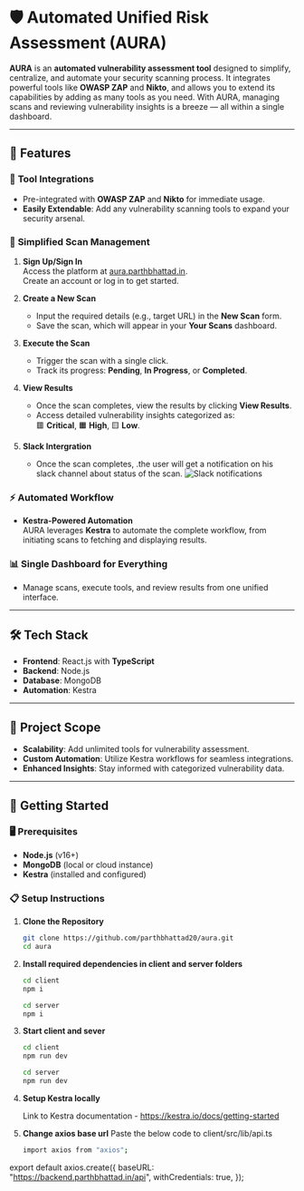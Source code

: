 # 🛡️ Automated Unified Risk Assessment (AURA)

**AURA** is an **automated vulnerability assessment tool** designed to simplify, centralize, and automate your security scanning process. It integrates powerful tools like **OWASP ZAP** and **Nikto**, and allows you to extend its capabilities by adding as many tools as you need. With AURA, managing scans and reviewing vulnerability insights is a breeze — all within a single dashboard.

---

## 🚀 Features

### 🔧 **Tool Integrations**
- Pre-integrated with **OWASP ZAP** and **Nikto** for immediate usage.
- **Easily Extendable**: Add any vulnerability scanning tools to expand your security arsenal.

### 🎯 **Simplified Scan Management**
1. **Sign Up/Sign In**  
   Access the platform at [aura.parthbhattad.in](https://aura.parthbhattad.in).  
   Create an account or log in to get started.

2. **Create a New Scan**  
   - Input the required details (e.g., target URL) in the **New Scan** form.
   - Save the scan, which will appear in your **Your Scans** dashboard.

3. **Execute the Scan**  
   - Trigger the scan with a single click.  
   - Track its progress: **Pending**, **In Progress**, or **Completed**.

4. **View Results**  
   - Once the scan completes, view the results by clicking **View Results**.
   - Access detailed vulnerability insights categorized as:  
     🟥 **Critical**, 🟧 **High**, 🟨 **Low**.

5. **Slack Intergration**  
   - Once the scan completes, .the user will get a notification on his slack channel about status of the scan.
   ![Slack notifications](https://github.com/user-attachments/assets/50fb1a1b-29e4-4324-9900-badd851701a3)

     

   

### ⚡ **Automated Workflow**
- **Kestra-Powered Automation**  
  AURA leverages **Kestra** to automate the complete workflow, from initiating scans to fetching and displaying results.

### 📊 **Single Dashboard for Everything**
- Manage scans, execute tools, and review results from one unified interface.

---

## 🛠️ **Tech Stack**
- **Frontend**: React.js with **TypeScript**  
- **Backend**: Node.js  
- **Database**: MongoDB  
- **Automation**: Kestra  

---

## 📌 **Project Scope**
- **Scalability**: Add unlimited tools for vulnerability assessment.  
- **Custom Automation**: Utilize Kestra workflows for seamless integrations.  
- **Enhanced Insights**: Stay informed with categorized vulnerability data.

---

## 🚦 **Getting Started**

### 🖥️ **Prerequisites**
- **Node.js** (v16+)
- **MongoDB** (local or cloud instance)
- **Kestra** (installed and configured)

### 📋 **Setup Instructions**
1. **Clone the Repository**  
   ```bash
   git clone https://github.com/parthbhattad20/aura.git
   cd aura
   ```
2. **Install required dependencies in client and server folders**
   ```bash
   cd client 
   npm i
   ```
    ```bash
   cd server
   npm i
   ```
3. **Start client and sever**
   ```bash
   cd client 
   npm run dev
   ```
    ```bash
   cd server
   npm run dev
   ```
4. **Setup Kestra locally**

   Link to Kestra documentation -  https://kestra.io/docs/getting-started
   
5. **Change axios base url**
      Paste the below code to client/src/lib/api.ts
    ```bash
   import axios from "axios";

export default axios.create({
    baseURL: "https://backend.parthbhattad.in/api",
    withCredentials: true,
});
   ```
   
    


   
   
